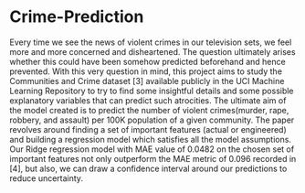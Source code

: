 # Crime-Prediction
Every time we see the news of violent crimes in our television sets, we feel more and more concerned and disheartened. The question ultimately arises whether this could have been somehow predicted beforehand and hence prevented. With this very question in mind, this project aims to study the Communities and Crime dataset [3] available publicly in the UCI Machine Learning Repository to try to find some insightful details and some possible explanatory variables that can predict such atrocities. The ultimate aim of the model created is to predict the number of violent crimes(murder, rape, robbery, and assault) per 100K population of a given community. The paper revolves around finding a set of important features (actual or engineered) and building a regression model which satisfies all the model assumptions. Our Ridge regression model with MAE value of 0.0482 on the chosen set of important features not only outperform the MAE metric of 0.096 recorded in [4], but also, we can draw a confidence interval around our predictions to reduce uncertainty.
